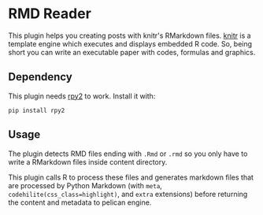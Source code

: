 # RMD Reader

This plugin helps you creating posts with knitr's RMarkdown files.
[knitr](http://yihui.name/knitr/) is a template engine which executes and displays embedded R code.
So, being short you can write an executable paper with codes, formulas and graphics.

## Dependency

This plugin needs [rpy2](https://pypi.python.org/pypi/rpy2) to work.
Install it with:

```
pip install rpy2
```

## Usage

The plugin detects RMD files ending with `.Rmd` or `.rmd` so you only have to write a RMarkdown files inside content directory.

This plugin calls R to process these files and generates markdown files that are processed by Python Markdown (with `meta`, `codehilite(css_class=highlight)`, and `extra` extensions) before returning the content and metadata to pelican engine.

